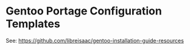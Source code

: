# Gentoo Portage Configuration Templates

See: https://github.com/libreisaac/gentoo-installation-guide-resources
